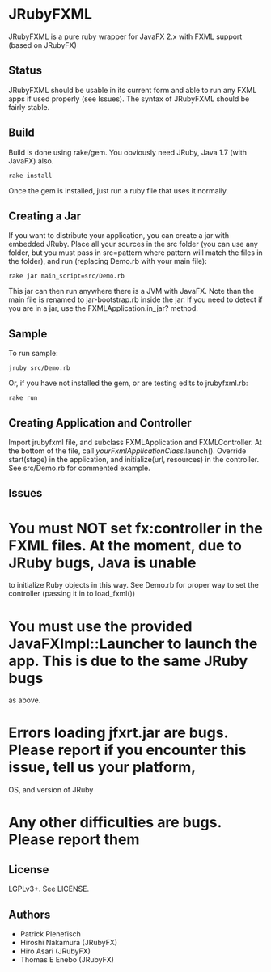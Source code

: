 JRubyFXML
=======
JRubyFXML is a pure ruby wrapper for JavaFX 2.x with FXML support (based on JRubyFX)

Status
------
JRubyFXML should be usable in its current form and able to run any FXML apps if used properly (see Issues).
The syntax of JRubyFXML should be fairly stable.

Build
-----
Build is done using rake/gem. You obviously need JRuby, Java 1.7 (with JavaFX) also.

```text
rake install
```
Once the gem is installed, just run a ruby file that uses it normally.

Creating a Jar
--------------
If you want to distribute your application, you can create a jar with embedded JRuby.
Place all your sources in the src folder (you can use any folder, but you must pass in src=pattern where
pattern will match the files in the folder), and run (replacing Demo.rb with your main file):

```text
rake jar main_script=src/Demo.rb
```
This jar can then run anywhere there is a JVM with JavaFX. Note than the main file is
renamed to jar-bootstrap.rb inside the jar. If you need to detect if you are in a jar,
use the FXMLApplication.in_jar? method.

Sample
-------

To run sample:

```text
jruby src/Demo.rb
```

Or, if you have not installed the gem, or are testing edits to jrubyfxml.rb:

```text
rake run
```

Creating Application and Controller
-----------------------------------

Import jrubyfxml file, and subclass FXMLApplication and FXMLController.
At the bottom of the file, call _yourFxmlApplicationClass_.launch().
Override start(stage) in the application, and initialize(url, resources) in 
the controller. See src/Demo.rb for commented example.

Issues
------
# You must NOT set fx:controller in the FXML files. At the moment, due to JRuby bugs, Java is unable
  to initialize Ruby objects in this way. See Demo.rb for proper way to set the controller (passing it
  in to load_fxml())
# You must use the provided JavaFXImpl::Launcher to launch the app. This is due to the same JRuby bugs
  as above.
# Errors loading jfxrt.jar are bugs. Please report if you encounter this issue, tell us your platform,
  OS, and version of JRuby
# Any other difficulties are bugs. Please report them

License
-------
LGPLv3+. See LICENSE.

Authors
-------
- Patrick Plenefisch
- Hiroshi Nakamura (JRubyFX)
- Hiro Asari (JRubyFX)
- Thomas E Enebo (JRubyFX)

